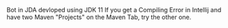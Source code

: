 Bot in JDA devloped using JDK 11 
If you get a Compiling Error in Intellij and have two Maven "Projects" on the Maven Tab, try the other one.
